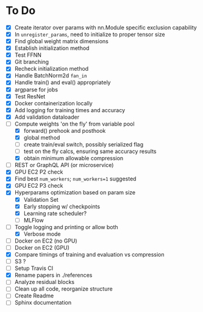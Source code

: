 # To Do
- [X] Create iterator over params with nn.Module specific exclusion capability
- [X] In `unregister_params`, need to initialize to proper tensor size
- [X] Find global weight matrix dimensions
- [X] Establish initialization method
- [X] Test FFNN
- [X] Git branching
- [X] Recheck initialization method
- [X] Handle BatchNorm2d `fan_in`
- [X] Handle train() and eval() appropriately
- [X] argparse for jobs
- [X] Test ResNet
- [X] Docker containerization locally
- [X] Add logging for training times and accuracy
- [X] Add validation dataloader
- [ ] Compute weights 'on the fly' from variable pool
	- [X] forward() prehook and posthook
	- [X] global method
	- [ ] create train/eval switch, possibly serialized flag
	- [ ] test on the fly calcs, ensuring same accuracy results
	- [X] obtain minimum allowable compression
- [ ] REST or GraphQL API (or microservice)
- [X] GPU EC2 P2 check
- [X] Find best `num_workers`; `num_workers=1` suggested
- [X] GPU EC2 P3 check
- [X] Hyperparams optimization based on param size
	- [X] Validation Set
	- [X] Early stopping w/ checkpoints
	- [X] Learning rate scheduler?
	- [ ] MLFlow
- [ ] Toggle logging and printing or allow both
	- [X] Verbose mode
- [ ] Docker on EC2 (no GPU)
- [ ] Docker on EC2 (GPU)
- [X] Compare timings of training and evaluation vs compression
- [ ] S3 ?
- [ ] Setup Travis CI
- [X] Rename papers in ./references
- [ ] Analyze residual blocks
- [ ] Clean up all code, reorganize structure
- [ ] Create Readme
- [ ] Sphinx documentation
